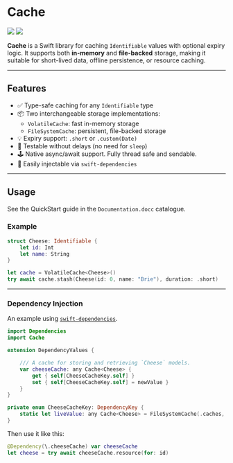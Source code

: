 # Cache

[![](https://img.shields.io/endpoint?url=https%3A%2F%2Fswiftpackageindex.com%2Fapi%2Fpackages%2Fnashysolutions%2Fcache%2Fbadge%3Ftype%3Dswift-versions)](https://swiftpackageindex.com/nashysolutions/cache)
[![](https://img.shields.io/endpoint?url=https%3A%2F%2Fswiftpackageindex.com%2Fapi%2Fpackages%2Fnashysolutions%2Fcache%2Fbadge%3Ftype%3Dplatforms)](https://swiftpackageindex.com/nashysolutions/cache)

**Cache** is a Swift library for caching `Identifiable` values with optional expiry logic. It supports both **in-memory** and **file-backed** storage, making it suitable for short-lived data, offline persistence, or resource caching.

---

## Features

- ✅ Type-safe caching for any `Identifiable` type
- 📦 Two interchangeable storage implementations:
  - `VolatileCache`: fast in-memory storage
  - `FileSystemCache`: persistent, file-backed storage
- 💡 Expiry support: `.short` or `.custom(Date)`
- 🧪 Testable without delays (no need for `sleep`)
- 🕹 Native async/await support. Fully thread safe and sendable.
- 🧩 Easily injectable via `swift-dependencies`

---

## Usage

See the QuickStart guide in the `Documentation.docc` catalogue.

### Example

```swift
struct Cheese: Identifiable {
    let id: Int
    let name: String
}

let cache = VolatileCache<Cheese>()
try await cache.stash(Cheese(id: 0, name: "Brie"), duration: .short)
```

---

### Dependency Injection

An example using [`swift-dependencies`](https://github.com/pointfreeco/swift-dependencies).

```swift
import Dependencies
import Cache

extension DependencyValues {

    /// A cache for storing and retrieving `Cheese` models.
    var cheeseCache: any Cache<Cheese> {
        get { self[CheeseCacheKey.self] }
        set { self[CheeseCacheKey.self] = newValue }
    }
}

private enum CheeseCacheKey: DependencyKey {
    static let liveValue: any Cache<Cheese> = FileSystemCache(.caches, subfolder: "Cheeses")
}
```

Then use it like this:

```swift
@Dependency(\.cheeseCache) var cheeseCache
let cheese = try await cheeseCache.resource(for: id)
```
